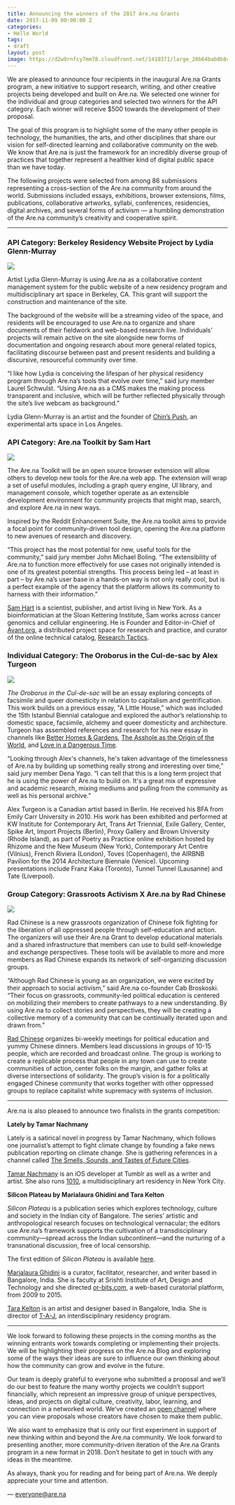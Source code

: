 ```yaml
---
title: Announcing the winners of the 2017 Are.na Grants
date: 2017-11-09 00:00:00 Z
categories:
- Hello World
tags:
- draft
layout: post
image: https://d2w9rnfcy7mm78.cloudfront.net/1410371/large_28b64bab0b8cb742ece613f243ee45b5
---
```


We are pleased to announce four recipients in the inaugural Are.na Grants program, a new initiative to support research, writing, and other creative projects being developed and built on Are.na. We selected one winner for the individual and group categories and selected two winners for the API category. Each winner will receive $500 towards the development of their proposal.

The goal of this program is to highlight some of the many other people in technology, the humanities, the arts, and other disciplines that share our vision for self-directed learning and collaborative community on the web. We know that Are.na is just the framework for an incredibly diverse group of practices that together represent a healthier kind of digital public space than we have today.

The following projects were selected from among 86 submissions representing a cross-section of the Are.na community from around the world. Submissions included essays, exhibitions, browser extensions, films, publications, collaborative artworks, syllabi, conferences, residencies, digital archives, and several forms of activism — a humbling demonstration of the Are.na community’s creativity and cooperative spirit.

---

### API Category: **Berkeley Residency Website Project by Lydia Glenn-Murray**

![](https://d2w9rnfcy7mm78.cloudfront.net/1410372/large_9e8195471cc4f69995085c04eccd9ddf)

Artist Lydia Glenn-Murray is using Are.na as a collaborative content management system for the public website of a new residency program and multidisciplinary art space in Berkeley, CA. This grant will support the construction and maintenance of the site.

The background of the website will be a streaming video of the space, and residents will be encouraged to use Are.na to organize and share documents of their fieldwork and web-based research live. Individuals’ projects will remain active on the site alongside new forms of documentation and ongoing research about more general related topics, facilitating discourse between past and present residents and building a discursive, resourceful community over time.

“I like how Lydia is conceiving the lifespan of her physical residency program through Are.na’s tools that evolve over time,” said jury member Laurel Schwulst. “Using Are.na as a CMS makes the making process transparent and inclusive, which will be further reflected physically through the site’s live webcam as background.”

Lydia Glenn-Murray is an artist and the founder of [Chin’s Push](http://www.chinspush.com), an experimental arts space in Los Angeles.

### API Category: **Are.na Toolkit by Sam Hart**

![](https://d2w9rnfcy7mm78.cloudfront.net/1410371/large_28b64bab0b8cb742ece613f243ee45b5)

The Are.na Toolkit will be an open source browser extension will allow others to develop new tools for the Are.na web app. The extension will wrap a set of useful modules, including a graph query engine, UI library, and management console, which together operate as an extensible development environment for community projects that might map, search, and explore Are.na in new ways.

Inspired by the Reddit Enhancement Suite, the Are.na toolkit aims to provide a focal point for community-driven tool design, opening the Are.na platform to new avenues of research and discovery.

“This project has the most potential for new, useful tools for the community,” said jury member John Michael Boling. “The extensibility of Are.na to function more effectively for use cases not originally intended is one of its greatest potential strengths. This process being led – at least in part – by Are.na’s user base in a hands-on way is not only really cool, but is a perfect example of the agency that the platform allows its community to harness with their information.” 

[Sam Hart](http://hxrts.com) is a scientist, publisher, and artist living in New York. As a bioinformatician at the Sloan Kettering Institute, Sam works across cancer genomics and cellular engineering. He is Founder and Editor-in-Chief of [Avant.org](http://avant.org), a distributed project space for research and practice, and curator of the online technical catalog, [Research Tactics](http://researchtactics.com).

### Individual Category: **The Oroborus in the Cul-de-sac by Alex Turgeon**

![](https://d2w9rnfcy7mm78.cloudfront.net/1410373/large_f88bc8109be1a599288f96c9ea8590dd)

_The Oroborus in the Cul-de-sac_ will be an essay exploring concepts of facsimile and queer domesticity in relation to capitalism and gentrification. This work builds on a previous essay, "A Little House," which was included the 15th Istanbul Biennial catalogue and explored the author’s relationship to domestic space, facsimile, alchemy and queer domesticity and architecture. Turgeon has assembled references and research for his new essay in channels like [Better Homes & Gardens](https://www.are.na/a-turgeon/better-homes-gardens), [The Asshole as the Origin of the World](https://www.are.na/a-turgeon/the-asshole-as-the-origin-of-the-world), and [Love in a Dangerous Time](https://www.are.na/a-turgeon/love-in-a-dangerous-time).

“Looking through Alex's channels, he's taken advantage of the timelessness of Are.na by building up something really strong and interesting over time,” said jury member Dena Yago. “I can tell that this is a long term project that he is using the power of Are.na to build on. It's a great mix of expressive and academic research, mixing mediums and pulling from the community as well as his personal archive.”

Alex Turgeon is a Canadian artist based in Berlin. He received his BFA from Emily Carr University in 2010. His work has been exhibited and performed at KW Institute for Contemporary Art, Trans Art Triennial, Exile Gallery, Center, Spike Art, Import Projects (Berlin), Proxy Gallery and Brown University (Rhode Island), as part of Poetry as Practice online exhibition hosted by Rhizome and the New Museum (New York), Contemporary Art Centre (Vilnius), French Riviera (London), Toves (Copenhagen), the AIRBNB Pavilion for the 2014 Architecture Biennale (Venice). Upcoming presentations include Franz Kaka (Toronto), Tunnel Tunnel (Lausanne) and Tate (Liverpool).

### Group Category: **Grassroots Activism X Are.na by Rad Chinese**

![](https://d2w9rnfcy7mm78.cloudfront.net/1410375/large_106905b4ff5d2366b1e17717bb433e0b)

Rad Chinese is a new grassroots organization of Chinese folk fighting for the liberation of all oppressed people through self-education and action. The organizers will use their Are.na Grant to develop educational materials and a shared infrastructure that members can use to build self-knowledge and exchange perspectives. These tools will be available to more and more members as Rad Chinese expands its network of self-organizing discussion groups. 

“Although Rad Chinese is young as an organization, we were excited by their approach to social activism,” said Are.na co-founder Cab Broskoski. “Their focus on grassroots, community-led political education is centered on mobilizing their members to create pathways to a new understanding. By using Are.na to collect stories and perspectives, they will be creating a collective memory of a community that can be continually iterated upon and drawn from.”

[Rad Chinese](http://radchinese.com) organizes bi-weekly meetings for political education and yummy Chinese dinners. Members lead discussions in groups of 10-15 people, which are recorded and broadcast online. The group is working to create a replicable process that people in any town can use to create communities of action, center folks on the margin, and gather folks at diverse intersections of solidarity. The group’s vision is for a politically engaged Chinese community that works together with other oppressed groups to replace capitalist white supremacy with systems of inclusion.

---

Are.na is also pleased to announce two finalists in the grants competition:

**Lately by Tamar Nachmany**

Lately is a satirical novel in progress by Tamar Nachmany, which follows one journalist’s attempt to fight climate change by founding a fake news publication reporting on climate change. She is gathering references in a channel called [The Smells, Sounds, and Tastes of Future Cities](https://www.are.na/tamar-nachmany/the-smells-sounds-and-tastes-of-future-cities). 

[Tamar Nachmany](https://www.are.na/tamar-nachmany/channels) is an iOS developer at Tumblr as well as a writer and artist. She also runs [1010](https://residency.persona.co), a multidisciplinary art residency in New York City.

**Silicon Plateau by Marialaura Ghidini and Tara Kelton**

_Silicon Plateau_ is a publication series which explores technology, culture and society in the Indian city of Bangalore. The series’ artistic and anthropological research focuses on technological vernacular; the editors use Are.na’s framework supports the cultivation of a transdisciplinary community—spread across the Indian subcontinent—and the nurturing of a transnational discussion, free of local censorship.

The first edition of _Silicon Plateau_ is available [here](https://issuu.com/cis-india/docs/siliconplateauvol1_highres).

[Marialaura Ghidini](http://marialaura-ghidini.hotglue.me) is a curator, facilitator, researcher, and writer based in Bangalore, India. She is faculty at Srishti Institute of Art, Design and Technology and she directed [or-bits.com](https://or-bits.com), a web-based curatorial platform, from 2009 to 2015.

[Tara Kelton](https://www.are.na/tara-kelton/channels) is an artist and designer based in Bangalore, India. She is director of [T-A-J](http://t-a-j.in), an interdisciplinary residency program.

---

We look forward to following these projects in the coming months as the winning entrants work towards completing or implementing their projects. We will be highlighting their progress on the Are.na Blog and exploring some of the ways their ideas are sure to influence our own thinking about how the community can grow and evolve in the future.

Our team is deeply grateful to everyone who submitted a proposal and we’ll do our best to feature the many worthy projects we couldn’t support financially, which represent an impressive group of unique perspectives, ideas, and projects on digital culture, creativity, labor, learning, and connection in a networked world. We’ve created an [open channel](https://www.are.na/are-na/project-proposals) where you can view proposals whose creators have chosen to make them public.

We also want to emphasize that is only our first experiment in support of new thinking within and beyond the Are.na community. We look forward to presenting another, more community-driven iteration of the Are.na Grants program in a new format in 2018. Don’t hesitate to get in touch with any ideas in the meantime.

As always, thank you for reading and for being part of Are.na. We deeply appreciate your time and attention.

— everyone@are.na
